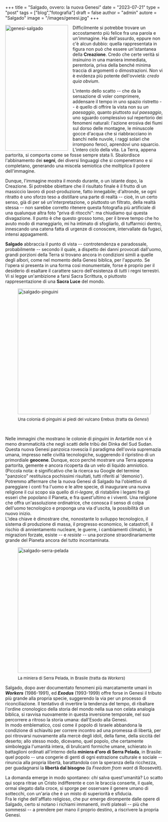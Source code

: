 +++
title = "Salgado, ovvero: la nuova Genesi"
date = "2023-07-21"
type = "post"
tags = ["blog","fotografia"]
draft = false
author = "admin"
autore = "Salgado"
image = "/images/genesi.jpg"
+++

<div style="float: left; margin-right: 15px;">
    <img src="/images/genesi.jpg" alt="genesi-salgado" width="200" height="400" title="Genesi-Salgado" style="max-width: 100%;">
</div>
<p style='text-align: justify;'>  

Difficilmente si potrebbe trovare un accostamento più felice fra una parola e un'immagine. Ha dell'assurdo, eppure non c'è alcun dubbio: quella rappresentata in figura non può che essere un'istantanea della **Creazione**. Credo che certe verità si insinuino in una maniera immediata, perentoria, priva della benché minima traccia di argomenti o dimostrazioni. Non vi è evidenza più potente dell'ovvietà: *credo quia obvium*. <br>
<!-- Ecco la certezza che mi ha colto osservando la fotografia qui a fianco. -->
L'intento dello scatto -- che da la sensazione di voler comprimere, addensare il tempo in uno spazio ristretto --
 è quello di offrire la vista non su *un paesaggio*, quanto piuttosto *sul paesaggio*, uno sguardo complessivo sul repertorio dei fenomeni naturali: l'azione erosiva dei fiumi sul dorso delle montagne, le minuscole gocce d'acqua che si riabbracciano in banchi nelle nuvole, i raggi solari che irrompono feroci, aprendovi uno squarcio. L'intero ciclo della vita. La Terra, appena partorita,
 si comporta come se fosse sempre stata lì.
Sbalordisce l'abbinamento dei **segni**, dei  diversi linguaggi che si compenetrano e si completano, generando una miscela semiotica che moltiplica il potere dell'immagine.    

Dunque, l'immagine mostra il mondo durante, o un istante dopo, la Creazione.
 Si potrebbe obiettare che il risultato finale è il frutto di un massiccio lavoro di post-produzione, fatto innegabile; d'altronde, se ogni ritratto è uno sforzo teso a distillare una parte di realtà -- cioè, in un certo senso, già di per sé un'interpretazione, o piuttosto un filtrato, della realtà stessa -- non sarebbe corretto ritenere questa fotografia più artificiale di una qualunque altra foto "priva di ritocchi": ma chiudiamo qui questa divagazione.
Il punto è che questo grosso tomo, per il breve tempo che ho avuto modo di maneggiarlo, mi ha intimato di sfogliarlo, di tuffarmici dentro, innescando una catena fatta di urgenze di conoscere, intervallate da fugaci, intensi appagamenti.

**Salgado** abbraccia il punto di vista -- controtendenza e paradossale, probabilmente -- secondo il quale, a dispetto dei danni provocati dall'uomo, grandi porzioni della Terra si trovano ancora in condizioni simili a quelle degli albori, come nel momento della Genesi biblica, per l'appunto. Se l'opera si presenta in una forma così monumentale, forse è proprio per il desiderio di esaltare il carattere sacro dell'esistenza di *tutti* i regni terrestri. Vi si legge un'ambizione a farsi Sacra Scrittura, o piuttosto rappresentazione di una **Sacra Luce** del mondo.
<figure style="text-align: left;">
    <img src="/images/salgado-pinguini-vulcano.jpg" alt="salgado-pinguini" width="200" height="400" title="Genesi-Salgado" style="width: 100%;">
    <figcaption style="font-size: small; padding-top: 8px;">Una colonia di pinguini ai piedi del vulcano Erebus (tratta da <i>Genesi</i>)</figcaption>
</figure>
 <br>

Nelle immagini che mostrano le colonie di pinguini in Antartide non vi è meno drammaticità che negli scatti delle tribù dei Dinka del Sud Sudan. Questa nuova Genesi panzoica rovescia il paradigma dell'ovvia supremazia umana, impresso nelle civiltà tecnologiche, suggerendo il ripristino di un primordiale **geocene**.
Dunque, ecco perché mostrare una Terra appena partorita, gemente e ancora ricoperta da un velo di liquido amniotico. (Piccola nota: è significativo che la ricerca su Google del termine "panzoico" restituisca pochissimi risultati, tutti riferiti al 'demonio'). <br>
Potremmo affermare che la nuova Genesi di Salgado ha l'obiettivo di pareggiare i conti fra l'uomo e le altre specie, di inaugurare una nuova religione il cui scopo sia quello di *ri-legare*, di ristabilire i legami fra gli esseri che popolano il Pianeta, e fra quest'ultimo e i viventi. Una religione che offra un'assoluzione ordinatrice, che conosca il senso di colpa dell'uomo
tecnologico e proponga una via d'uscita, la possibilità di un nuovo inizio.  
L'idea chiave è dimostrare che, nonostante lo sviluppo tecnologico, il sistema di produzione di massa, il progresso economico,
le catastrofi, il rischio di annientamento nucleare, le guerre, i cambiamenti climatici, le migrazioni forzate,
esiste -- e *resiste* --  una porzione straordinariamente grande del Pianeta ancora del tutto incontaminata.


<figure>
    <img src="/images/serra-pelada.jpg" alt="salgado-serra-pelada" width="200" height="400" title="Salgado Serra Pelada" style="width: 100%;">
    <figcaption style="font-size: small; padding-top: 8px;">La miniera di Serra Pelada, in Brasile (tratta da <i>Workers</i>) </figcaption>
</figure>

Salgado, dopo aver documentato fenomeni più marcatamente umani in ***Workers*** (1986-1991), ed ***Exodus*** (1993-1999) offre
forse in Genesi il tributo più grande alla propria specie, suggerendo la via per un processo di riconciliazione. Il tentativo di
invertire la tendenza del tempo, di ribaltare l'ordine cronologico della storia del mondo nella sua non celata analogia biblica, si ravvisa nuovamente in questa inversione temporale, nel suo percorrere a ritroso la storia umana: dall'Esodo alla Genesi. <br>
In modo emblematico, così come il popolo di Israele abbandona la condizione di schiavitù per correre incontro ad una
promessa di libertà, per poi ritrovarsi nuovamente alla mercè degli idoli, della fame, della siccità del deserto; allo stesso modo,
dicevamo, quel popolo, che certamente simboleggia l'umanità intera, di brulicanti formiche umane, schierato in battaglioni ordinati all'interno della **miniera d'oro di Serra Pelada**, in Brasile: quel popolo -- una congerie di genti di ogni estrazione culturale e sociale -- rinuncia alla propria libertà, barattandola con la speranza della ricchezza, per guadagnarsi la **libertà dal bisogno** (la *Freedom from want* di Roosevelt).

La domanda emerge in modo spontaneo: *chi* salva quest'umanità? Lo scatto qui sopra ritrae un Cristo indifferente e con le braccia conserte, il quale, ormai slegato dalla croce, si sporge per osservare il genere umano di sottecchi, con un'aria che è un misto di superiorità e sfiducia. <br>
Fra le righe dell'afflato religioso, che pur emerge dirompente dalle opere di Salgado, certo si notano i richiami immanenti, inviti plateali -- più che sommessi -- a prendere per mano il proprio destino, a riscrivere la propria Genesi.


 </p>
